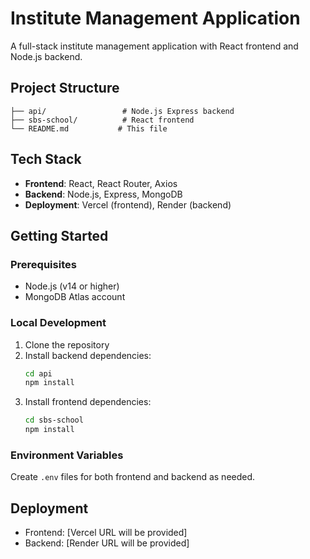 # Institute Management Application

A full-stack institute management application with React frontend and Node.js backend.

## Project Structure
```
├── api/                 # Node.js Express backend
├── sbs-school/          # React frontend
└── README.md           # This file
```

## Tech Stack
- **Frontend**: React, React Router, Axios
- **Backend**: Node.js, Express, MongoDB
- **Deployment**: Vercel (frontend), Render (backend)

## Getting Started

### Prerequisites
- Node.js (v14 or higher)
- MongoDB Atlas account

### Local Development

1. Clone the repository
2. Install backend dependencies:
   ```bash
   cd api
   npm install
   ```
3. Install frontend dependencies:
   ```bash
   cd sbs-school
   npm install
   ```

### Environment Variables
Create `.env` files for both frontend and backend as needed.

## Deployment
- Frontend: [Vercel URL will be provided]
- Backend: [Render URL will be provided]
